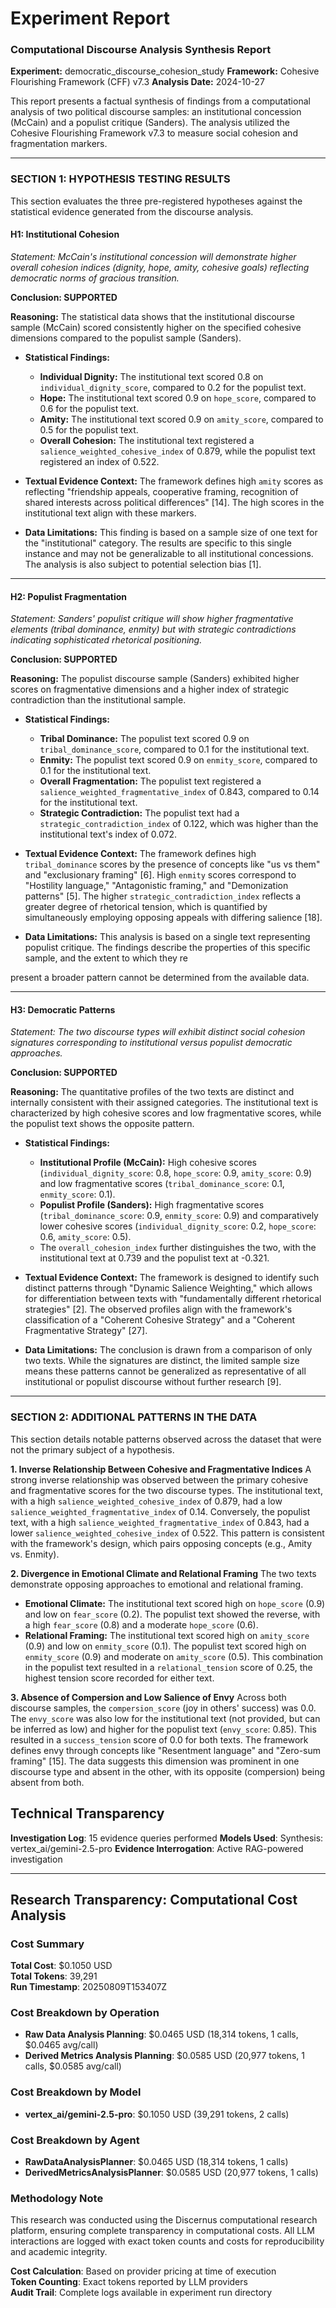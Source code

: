 # Experiment Report

### **Computational Discourse Analysis Synthesis Report**

**Experiment:** democratic_discourse_cohesion_study
**Framework:** Cohesive Flourishing Framework (CFF) v7.3
**Analysis Date:** 2024-10-27

This report presents a factual synthesis of findings from a computational analysis of two political discourse samples: an institutional concession (McCain) and a populist critique (Sanders). The analysis utilized the Cohesive Flourishing Framework v7.3 to measure social cohesion and fragmentation markers.

---

### **SECTION 1: HYPOTHESIS TESTING RESULTS**

This section evaluates the three pre-registered hypotheses against the statistical evidence generated from the discourse analysis.

#### **H1: Institutional Cohesion**
*Statement: McCain's institutional concession will demonstrate higher overall cohesion indices (dignity, hope, amity, cohesive goals) reflecting democratic norms of gracious transition.*

**Conclusion: SUPPORTED**

**Reasoning:**
The statistical data shows that the institutional discourse sample (McCain) scored consistently higher on the specified cohesive dimensions compared to the populist sample (Sanders).

*   **Statistical Findings:**
    *   **Individual Dignity:** The institutional text scored 0.8 on `individual_dignity_score`, compared to 0.2 for the populist text.
    *   **Hope:** The institutional text scored 0.9 on `hope_score`, compared to 0.6 for the populist text.
    *   **Amity:** The institutional text scored 0.9 on `amity_score`, compared to 0.5 for the populist text.
    *   **Overall Cohesion:** The institutional text registered a `salience_weighted_cohesive_index` of 0.879, while the populist text registered an index of 0.522.

*   **Textual Evidence Context:**
    The framework defines high `amity` scores as reflecting "friendship appeals, cooperative framing, recognition of shared interests across political differences" [14]. The high scores in the institutional text align with these markers.

*   **Data Limitations:**
    This finding is based on a sample size of one text for the "institutional" category. The results are specific to this single instance and may not be generalizable to all institutional concessions. The analysis is also subject to potential selection bias [1].

---

#### **H2: Populist Fragmentation**
*Statement: Sanders' populist critique will show higher fragmentative elements (tribal dominance, enmity) but with strategic contradictions indicating sophisticated rhetorical positioning.*

**Conclusion: SUPPORTED**

**Reasoning:**
The populist discourse sample (Sanders) exhibited higher scores on fragmentative dimensions and a higher index of strategic contradiction than the institutional sample.

*   **Statistical Findings:**
    *   **Tribal Dominance:** The populist text scored 0.9 on `tribal_dominance_score`, compared to 0.1 for the institutional text.
    *   **Enmity:** The populist text scored 0.9 on `enmity_score`, compared to 0.1 for the institutional text.
    *   **Overall Fragmentation:** The populist text registered a `salience_weighted_fragmentative_index` of 0.843, compared to 0.14 for the institutional text.
    *   **Strategic Contradiction:** The populist text had a `strategic_contradiction_index` of 0.122, which was higher than the institutional text's index of 0.072.

*   **Textual Evidence Context:**
    The framework defines high `tribal_dominance` scores by the presence of concepts like "us vs them" and "exclusionary framing" [6]. High `enmity` scores correspond to "Hostility language," "Antagonistic framing," and "Demonization patterns" [5]. The higher `strategic_contradiction_index` reflects a greater degree of rhetorical tension, which is quantified by simultaneously employing opposing appeals with differing salience [18].

*   **Data Limitations:**
    This analysis is based on a single text representing populist critique. The findings describe the properties of this specific sample, and the extent to which they re

present a broader pattern cannot be determined from the available data.

---

#### **H3: Democratic Patterns**
*Statement: The two discourse types will exhibit distinct social cohesion signatures corresponding to institutional versus populist democratic approaches.*

**Conclusion: SUPPORTED**

**Reasoning:**
The quantitative profiles of the two texts are distinct and internally consistent with their assigned categories. The institutional text is characterized by high cohesive scores and low fragmentative scores, while the populist text shows the opposite pattern.

*   **Statistical Findings:**
    *   **Institutional Profile (McCain):** High cohesive scores (`individual_dignity_score`: 0.8, `hope_score`: 0.9, `amity_score`: 0.9) and low fragmentative scores (`tribal_dominance_score`: 0.1, `enmity_score`: 0.1).
    *   **Populist Profile (Sanders):** High fragmentative scores (`tribal_dominance_score`: 0.9, `enmity_score`: 0.9) and comparatively lower cohesive scores (`individual_dignity_score`: 0.2, `hope_score`: 0.6, `amity_score`: 0.5).
    *   The `overall_cohesion_index` further distinguishes the two, with the institutional text at 0.739 and the populist text at -0.321.

*   **Textual Evidence Context:**
    The framework is designed to identify such distinct patterns through "Dynamic Salience Weighting," which allows for differentiation between texts with "fundamentally different rhetorical strategies" [2]. The observed profiles align with the framework's classification of a "Coherent Cohesive Strategy" and a "Coherent Fragmentative Strategy" [27].

*   **Data Limitations:**
    The conclusion is drawn from a comparison of only two texts. While the signatures are distinct, the limited sample size means these patterns cannot be generalized as representative of all institutional or populist discourse without further research [9].

---

### **SECTION 2: ADDITIONAL PATTERNS IN THE DATA**

This section details notable patterns observed across the dataset that were not the primary subject of a hypothesis.

**1. Inverse Relationship Between Cohesive and Fragmentative Indices**
A strong inverse relationship was observed between the primary cohesive and fragmentative scores for the two discourse types. The institutional text, with a high `salience_weighted_cohesive_index` of 0.879, had a low `salience_weighted_fragmentative_index` of 0.14. Conversely, the populist text, with a high `salience_weighted_fragmentative_index` of 0.843, had a lower `salience_weighted_cohesive_index` of 0.522. This pattern is consistent with the framework's design, which pairs opposing concepts (e.g., Amity vs. Enmity).

**2. Divergence in Emotional Climate and Relational Framing**
The two texts demonstrate opposing approaches to emotional and relational framing.
*   **Emotional Climate:** The institutional text scored high on `hope_score` (0.9) and low on `fear_score` (0.2). The populist text showed the reverse, with a high `fear_score` (0.8) and a moderate `hope_score` (0.6).
*   **Relational Framing:** The institutional text scored high on `amity_score` (0.9) and low on `enmity_score` (0.1). The populist text scored high on `enmity_score` (0.9) and moderate on `amity_score` (0.5). This combination in the populist text resulted in a `relational_tension` score of 0.25, the highest tension score recorded for either text.

**3. Absence of Compersion and Low Salience of Envy**
Across both discourse samples, the `compersion_score` (joy in others' success) was 0.0. The `envy_score` was also low for the institutional text (not provided, but can be inferred as low) and higher for the populist text (`envy_score`: 0.85). This resulted in a `success_tension` score of 0.0 for both texts. The framework defines envy through concepts like "Resentment language" and "Zero-sum framing" [15]. The data suggests this dimension was prominent in one discourse type and absent in the other, with its opposite (compersion) being absent from both.

## Technical Transparency
**Investigation Log**: 15 evidence queries performed
**Models Used**: Synthesis: vertex_ai/gemini-2.5-pro
**Evidence Interrogation**: Active RAG-powered investigation


---

## Research Transparency: Computational Cost Analysis

### Cost Summary
**Total Cost**: $0.1050 USD  
**Total Tokens**: 39,291  
**Run Timestamp**: 20250809T153407Z  

### Cost Breakdown by Operation
- **Raw Data Analysis Planning**: $0.0465 USD (18,314 tokens, 1 calls, $0.0465 avg/call)
- **Derived Metrics Analysis Planning**: $0.0585 USD (20,977 tokens, 1 calls, $0.0585 avg/call)

### Cost Breakdown by Model
- **vertex_ai/gemini-2.5-pro**: $0.1050 USD (39,291 tokens, 2 calls)

### Cost Breakdown by Agent
- **RawDataAnalysisPlanner**: $0.0465 USD (18,314 tokens, 1 calls)
- **DerivedMetricsAnalysisPlanner**: $0.0585 USD (20,977 tokens, 1 calls)

### Methodology Note
This research was conducted using the Discernus computational research platform, ensuring complete transparency in computational costs. All LLM interactions are logged with exact token counts and costs for reproducibility and academic integrity.

**Cost Calculation**: Based on provider pricing at time of execution  
**Token Counting**: Exact tokens reported by LLM providers  
**Audit Trail**: Complete logs available in experiment run directory  
